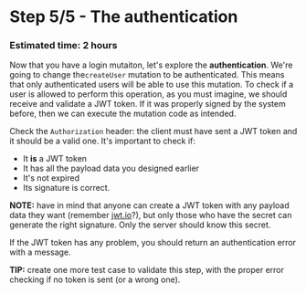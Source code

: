# Step 5/5 - The authentication
### Estimated time: 2 hours

Now that you have a login mutaiton, let's explore the **authentication**. We're going to change the`createUser` mutation to be authenticated. This means that only authenticated users will be able to use this mutation. To check if a user is allowed to perform this operation, as you must imagine, we should receive and validate a JWT token. If it was properly signed by the system before, then we can execute the mutation code as intended.

Check the `Authorization` header: the client must have sent a JWT token and it should be a valid one. It's important to check if:
  + It **is** a JWT token
  + It has all the payload data you designed earlier
  + It's not expired
  + Its signature is correct.

**NOTE:** have in mind that anyone can create a JWT token with any payload data they want (remember [jwt.io](https://jwt.io)?), but only those who have the secret can generate the right signature. Only the server should know this secret.

If the JWT token has any problem, you should return an authentication error with a message.

**TIP:** create one more test case to validate this step, with the proper error checking if no token is sent (or a wrong one).
